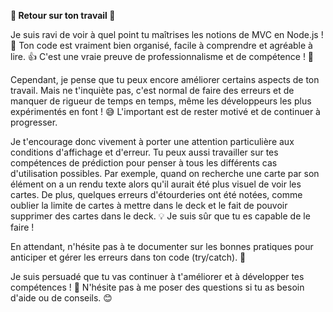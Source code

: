 **🎉 Retour sur ton travail 🎉**

Je suis ravi de voir à quel point tu maîtrises les notions de MVC en Node.js ! 
🚀 Ton code est vraiment bien organisé, facile à comprendre et agréable à lire. 👍 C'est une vraie preuve de professionnalisme et de compétence ! 🌟

Cependant, je pense que tu peux encore améliorer certains aspects de ton travail. Mais ne t'inquiète pas, c'est normal de faire des erreurs et de manquer de rigueur de temps en temps, même les développeurs les plus expérimentés en font ! 😅 
L'important est de rester motivé et de continuer à progresser.

Je t'encourage donc vivement à porter une attention particulière aux conditions d'affichage et d'erreur. 
Tu peux aussi travailler sur tes compétences de prédiction pour penser à tous les différents cas d'utilisation possibles.
Par exemple, quand on recherche une carte par son élément on a un rendu texte alors qu'il aurait été plus visuel de voir
les cartes. De plus, quelques erreurs d'étourderies ont été notées, comme oublier la limite de cartes à mettre dans le deck et le fait de pouvoir supprimer des cartes dans le deck. 
💡 Je suis sûr que tu es capable de le faire !

En attendant, n'hésite pas à te documenter sur les bonnes pratiques pour anticiper et gérer les erreurs dans ton code (try/catch). 📖

Je suis persuadé que tu vas continuer à t'améliorer et à développer tes compétences ! 
👏 N'hésite pas à me poser des questions si tu as besoin d'aide ou de conseils. 😊